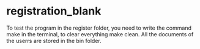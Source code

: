 # registration_blank
To test the program in the register folder, you need to write the command make in the terminal, to clear everything make clean.
All the documents of the userrs are stored in the bin folder.
